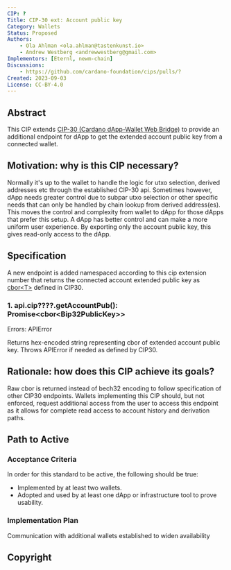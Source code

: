 ```yaml
---
CIP: ?
Title: CIP-30 ext: Account public key
Category: Wallets
Status: Proposed
Authors:
    - Ola Ahlman <ola.ahlman@tastenkunst.io>
    - Andrew Westberg <andrewwestberg@gmail.com>
Implementors: [Eternl, newm-chain]
Discussions:
    - https://github.com/cardano-foundation/cips/pulls/?
Created: 2023-09-03
License: CC-BY-4.0
---
```


## Abstract
This CIP extends [CIP-30 (Cardano dApp-Wallet Web Bridge)](https://cips.cardano.org/cips/cip30/) to provide an additional endpoint for dApp to get the extended account public key from a connected wallet.

## Motivation: why is this CIP necessary?
Normally it's up to the wallet to handle the logic for utxo selection, derived addresses etc through the established CIP-30 api. Sometimes however, dApp needs greater control due to subpar utxo selection or other specific needs that can only be handled by chain lookup from derived address(es). This moves the control and complexity from wallet to dApp for those dApps that prefer this setup. A dApp has better control and can make a more uniform user experience. By exporting only the account public key, this gives read-only access to the dApp.

## Specification
A new endpoint is added namespaced according to this cip extension number that returns the connected account extended public key as [cbor\<T>](https://cips.cardano.org/cips/cip30/#cbort) defined in CIP30.

### 1. api.cip????.getAccountPub(): Promise\<cbor\<Bip32PublicKey>>

Errors: APIError

Returns hex-encoded string representing cbor of extended account public key. Throws APIError if needed as defined by CIP30.

## Rationale: how does this CIP achieve its goals?
Raw cbor is returned instead of bech32 encoding to follow specification of other CIP30 endpoints. Wallets implementing this CIP should, but not enforced, request additional access from the user to access this endpoint as it allows for complete read access to account history and derivation paths. 

## Path to Active

### Acceptance Criteria
In order for this standard to be active, the following should be true:
 - Implemented by at least two wallets.
 - Adopted and used by at least one dApp or infrastructure tool to prove usability.

### Implementation Plan
Communication with additional wallets established to widen availability

## Copyright
[CC-BY-4.0]: https://creativecommons.org/licenses/by/4.0/legalcode

